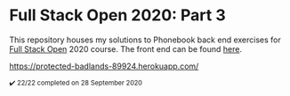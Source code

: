 # Full Stack Open 2020: Part 3
This repository houses my solutions to Phonebook back end exercises for [Full Stack Open](https://fullstackopen.com/en) 2020 course. The front end can be found [here](https://github.com/anmarp/full-stack-open/tree/master/part-2/phonebook).

https://protected-badlands-89924.herokuapp.com/

<sub>:heavy_check_mark: 22/22 completed on 28 September 2020</sub>